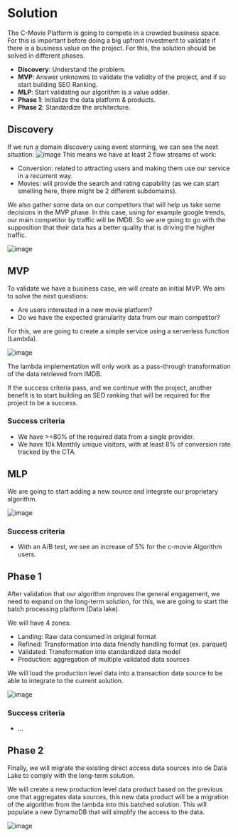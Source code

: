 # Solution

The C-Movie Platform is going to compete in a crowded business space. For this is important before doing a big upfront investment to validate if there is a business value on the project. For this, the solution should be solved in different phases.
- **Discovery**: Understand the problem.
- **MVP**: Answer unknowns to validate the validity of the project, and if so start building SEO Ranking.
- **MLP**: Start validating our algorithm is a value adder.
- **Phase 1**: Initialize the data platform & products.
- **Phase 2**: Standardize the architecture.

## Discovery

If we run a domain discovery using event storming, we can see the next situation:
![image](https://github.com/kanekotic/C-Movie/assets/3071208/bd63e0c8-269e-46ee-aa18-d59308e64ff1)
This means we have at least 2 flow streams of work:
- Conversion: related to attracting users and making them use our service in a recurrent way.
- Movies: will provide the search and rating capability (as we can start smelling here, there might be 2 different subdomains).

We also gather some data on our competitors that will help us take some decisions in the MVP phase. In this case, using for example google trends, our main competitor by traffic will be IMDB. So we are going to go with the supposition that their data has a better quality that is driving the higher traffic.

![image](https://github.com/kanekotic/C-Movie/assets/3071208/b969786f-b54c-47f3-8e36-cfd630bf5157)

## MVP

To validate we have a business case, we will create an initial MVP. We aim to solve the next questions:
- Are users interested in a new movie platform?
- Do we have the expected granularity data from our main competitor?

For this, we are going to create a simple service using a serverless function (Lambda).

![image](https://github.com/kanekotic/C-Movie/assets/3071208/53c6e801-da68-4e7d-90ba-60a2e430bc75)

The lambda implementation will only work as a pass-through transformation of the data retrieved from IMDB.

If the success criteria pass, and we continue with the project, another benefit is to start building an SEO ranking that will be required for the project to be a success.

### Success criteria 
 - We have >=80% of the required data from a single provider.
 - We have 10k Monthly unique visitors, with at least 8% of conversion rate  tracked by the CTA.

## MLP 

We are going to start adding a new source and integrate our proprietary algorithm.

![image](https://github.com/kanekotic/C-Movie/assets/3071208/877e4380-75c4-4382-aed2-e34acfa945f9)


### Success criteria 
 - With an A/B test, we see an increase of 5% for the c-movie Algorithm users.

## Phase 1

After validation that our algorithm improves the general engagement, we need to expand on the long-term solution, for this, we are going to start the batch processing platform (Data lake). 

We will have 4 zones:
- Landing: Raw data consumed in original format
- Refined: Transformation into data friendly handling format (ex. parquet)
- Validated: Transformation into standardized data model
- Production: aggregation of multiple validated data sources

We will load the production level data into a transaction data source to be able to integrate to the current solution.

![image](https://github.com/kanekotic/C-Movie/assets/3071208/e5785059-e9ad-4f66-b6ed-38144fcb1025)


### Success criteria 
 - ...

## Phase 2

Finally, we will migrate the existing direct access data sources into de Data Lake to comply with the long-term solution.

We will create a new production level data product based on the previous one that aggregates data sources, this new data product will be a migration of the algorithm from the lambda into this batched solution. This will populate a new DynamoDB that will simplify the access to the data.

![image](https://github.com/kanekotic/C-Movie/assets/3071208/5a18cc94-eace-41b5-88f4-9d5955122b01)
